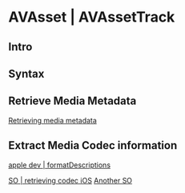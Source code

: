 # AVAsset | AVAssetTrack

## Intro


## Syntax

## Retrieve Media Metadata

[Retrieving media metadata](https://developer.apple.com/documentation/avfoundation/media_assets/retrieving_media_metadata)


## Extract Media Codec information

[apple dev | formatDescriptions](https://developer.apple.com/documentation/avfoundation/avpartialasyncproperty/3816116-formatdescriptions)

[SO | retrieving codec iOS](https://stackoverflow.com/a/36655446/5177704)
[Another SO](https://stackoverflow.com/questions/62218974/is-there-any-way-to-determine-what-codec-avplayer-is-using)